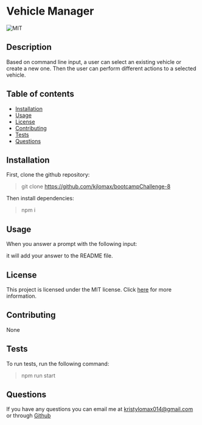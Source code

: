 # Vehicle Manager

  ![MIT]()

  ## Description

  Based on command line input, a user can select an existing vehicle or create a new one. Then the user can perform different actions to a selected vehicle.

  ## Table of contents

  - [Installation](#installation)
  - [Usage](#usage)
  - [License](#license)
  - [Contributing](#contributing)
  - [Tests](#tests)
  - [Questions](#questions)

  ## Installation

  First, clone the github repository:
  > git clone https://github.com/kjlomax/bootcampChallenge-8

  Then install dependencies:
  > npm i

  ## Usage

  When you answer a prompt with the following input:
  > 

  it will add your answer to the README file.
  > 

  ## License

  This project is licensed under the MIT license. Click [here]() for more information.

  ## Contributing

  None

  ## Tests

  To run tests, run the following command:
  > npm run start

  ## Questions

  If you have any questions you can email me at kristylomax014@gmail.com or through [Github](https://github.com/kjlomax)
  